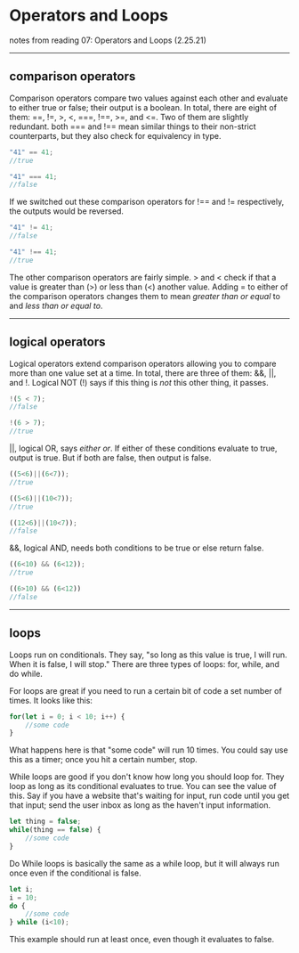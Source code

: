 # Operators and Loops

notes from reading 07: Operators and Loops (2.25.21)

----

## comparison operators

Comparison operators compare two values against each other and evaluate to either true or false; their output is a boolean. In total, there are eight of them: ==, !=, >, <, ===, !==, >=, and <=. Two of them are slightly redundant. both === and !== mean similar things to their non-strict counterparts, but they also check for equivalency in type.

````js
"41" == 41;
//true

"41" === 41;
//false
````

If we switched out these comparison operators for !== and != respectively, the outputs would be reversed.


````js
"41" != 41;
//false

"41" !== 41;
//true
````

The other comparison operators are fairly simple. > and < check if that a value is greater than (>) or less than (<) another value. Adding = to either of the comparison operators changes them to mean *greater than or equal* to and *less than or equal to*.

----

## logical operators

Logical operators extend comparison operators allowing you to compare more than one value set at a time. In total, there are three of them: &&, ||, and !. Logical NOT (!) says if this thing is *not* this other thing, it passes.

````js
!(5 < 7);
//false

!(6 > 7);
//true
````

||, logical OR, says *either or*. If either of these conditions evaluate to true, output is true. But if both are false, then output is false.

````js
((5<6)||(6<7));
//true

((5<6)||(10<7));
//true

((12<6)||(10<7));
//false
````

&&, logical AND, needs both conditions to be true or else return false.

````js
((6<10) && (6<12));
//true

((6>10) && (6<12))
//false
````

----

## loops

Loops run on conditionals. They say, "so long as this value is true, I will run. When it is false, I will stop." There are three types of loops: for, while, and do while.

For loops are great if you need to run a certain bit of code a set number of times. It looks like this:

````js
for(let i = 0; i < 10; i++) {
    //some code
}
````

What happens here is that "some code" will run 10 times. You could say use this as a timer; once you hit a certain number, stop.

While loops are good if you don't know how long you should loop for. They loop as long as its conditional evaluates to true. You can see the value of this. Say if you have a website that's waiting for input, run code until you get that input; send the user inbox as long as the haven't input information.

````js
let thing = false;
while(thing == false) {
    //some code
}
````

Do While loops is basically the same as a while loop, but it will always run once even if the conditional is false.

````js
let i;
i = 10;
do {
    //some code
} while (i<10);
````

This example should run at least once, even though it evaluates to false.